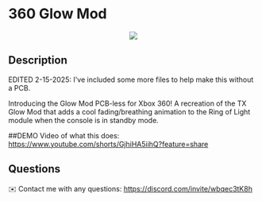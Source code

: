 # 360 Glow Mod 

<p align="center">
  <img src="/Wiring Diagrams/attiny_GlowMod_Soldering.jpg"> 
</p> 

## Description
  
EDITED 2-15-2025: I've included some more files to help make this without a PCB.

Introducing the Glow Mod PCB-less for Xbox 360! A recreation of the TX Glow Mod that adds a cool fading/breathing animation to the Ring of Light module when the console is in standby mode. 

##DEMO Video of what this does: https://www.youtube.com/shorts/GjhiHA5iihQ?feature=share
  
## Questions
✉️ Contact me with any questions: https://discord.com/invite/wbqec3tK8h

    
